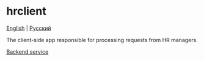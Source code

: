 # hrclient

[English](hrclient.md) | [Русский](hrclient.ru.md)

The client-side app responsible for processing requests from HR managers.

[Backend service](../backend/hrbackend.md)
